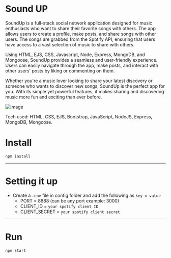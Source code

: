 # Sound UP

SoundUp is a full-stack social network application designed for music enthusiasts who want to share their favorite songs with others. The app allows users to create a profile, make posts, and share songs with other users. The songs are grabbed from the Spotify API, ensuring that users have access to a vast selection of music to share with others.

Using HTML, EJS, CSS, Javascript, Node, Express, MongoDB, and Mongoose, SoundUp provides a seamless and user-friendly experience. Users can easily navigate through the app, make posts, and interact with other users' posts by liking or commenting on them.

Whether you're a music lover looking to share your latest discovery or someone who wants to discover new songs, SoundUp is the perfect app for you. With its simple yet powerful features, it makes sharing and discovering music more fun and exciting than ever before.

![image](https://user-images.githubusercontent.com/103332504/225462588-360bf3cd-1e37-4f9e-a033-e64ab08ee33b.png)



Tech used: HTML, CSS, EJS, Bootstrap, JavaScript, NodeJS, Express, MongoDB, Mongoose.




# Install

`npm install`

---

# Setting it up

- Create a `.env` file in config folder and add the following as `key = value`
  - PORT = 8888 (can be any port example: 3000)
  - CLIENT_ID = `your spotify client ID`
  - CLIENT_SECRET = `your spotify client secret`

---

# Run

`npm start`
